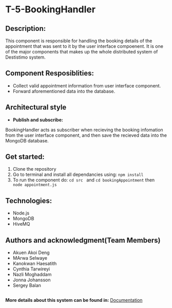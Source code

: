 # T-5-BookingHandler

## Description:
This component is responsible for handling the booking details of the appointment that was sent to it by the user interface compoenent.
It is one of the major components that makes up the whole distributed system of  Destistimo system.


## Component Resposiblities:
- Collect valid appointment information from user interface component.
- Forward aforementioned data into the database.

## Architectural style
- **Publish and subscribe:**

BookingHandler acts as subscriber when recieving the booking infomation from the user interface component, and then save the recieved data into the MongoDB database.

## Get started:
1. Clone the repository
2. Go to terminal and install all dependancies using: `npm install`
3. To run the component do: `cd src ` and `cd bookingAppointment`  then  ` node appointment.js`

## Technologies:
- Node.js
- MongoDB
- HiveMQ

## Authors and acknowledgment(Team Members)
- Akuen Akoi Deng
- MArwa Selwaye
- Kanokwan Haesatith
- Cynthia Tarwireyi
- Nazli Moghaddam
- Jonna Johansson
- Sergey Balan

##
**More details about this system can be found in:** [Documentation](https://git.chalmers.se/courses/dit355/dit356-2022/t-5/t-5-documentation)
